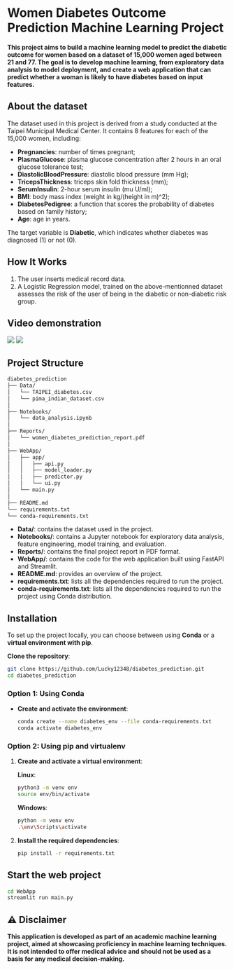 # **Women Diabetes Outcome Prediction Machine Learning Project**

**This project aims to build a machine learning model to predict the diabetic outcome for women based on a dataset of 15,000 women aged between 21 and 77. The goal is to develop machine learning, from exploratory data analysis to model deployment, and create a web application that can predict whether a woman is likely to have diabetes based on input features.**


## **About the dataset**
The dataset used in this project is derived from a study conducted at the Taipei Municipal Medical Center. It contains 8 features for each of the 15,000 women, including:

* **Pregnancies**: number of times pregnant;
* **PlasmaGlucose**: plasma glucose concentration after 2 hours in an oral glucose tolerance test;
* **DiastolicBloodPressure**: diastolic blood pressure (mm Hg);
* **TricepsThickness**: triceps skin fold thickness (mm);
* **SerumInsulin**: 2-hour serum insulin (mu U/ml);
* **BMI**: body mass index (weight in kg/(height in m)^2);
* **DiabetesPedigree**: a function that scores the probability of diabetes based on family history;
* **Age**: age in years.

The target variable is **Diabetic**, which indicates whether diabetes was diagnosed (1) or not (0).

## **How It Works**

1. The user inserts medical record data.
2. A Logistic Regression model, trained on the above-mentionned dataset assesses the risk of the user of being in the diabetic or non-diabetic risk group.

## **Video demonstration**

![](https://i.postimg.cc/0yNS8SKT/diabetic.gif)   ![](https://i.postimg.cc/wTgfQwnD/non-diabetic.gif)


## Project Structure

```bash
diabetes_prediction
├── Data/
│   └── TAIPEI_diabetes.csv
│   └── pima_indian_dataset.csv
│
├── Notebooks/
│   └── data_analysis.ipynb
│
├── Reports/
│   └── women_diabetes_prediction_report.pdf
│
├── WebApp/
│   ├── app/
│   │   ├── api.py
│   │   ├── model_loader.py
│   │   ├── predictor.py
│   │   └── ui.py
│   └── main.py
│
├── README.md
└── requirements.txt
└── conda-requirements.txt

```
* **Data/**: contains the dataset used in the project.
* **Notebooks/**: contains a Jupyter notebook for exploratory data analysis, feature engineering, model training, and evaluation.
* **Reports/**: contains the final project report in PDF format.
* **WebApp/**: contains the code for the web application built using FastAPI and Streamlit.
* **README.md**: provides an overview of the project.
* **requirements.txt**: lists all the dependencies required to run the project.
* **conda-requirements.txt**: lists all the dependencies required to run the project using Conda distribution.


## Installation

To set up the project locally, you can choose between using **Conda** or a **virtual environment with pip**.

**Clone the repository**:
   ```bash
   git clone https://github.com/Lucky12348/diabetes_prediction.git
   cd diabetes_prediction
   ```
### Option 1: Using Conda


-  **Create and activate the environment**:
   ```bash
   conda create --name diabetes_env --file conda-requirements.txt
   conda activate diabetes_env
   ```

### Option 2: Using pip and virtualenv

1. **Create and activate a virtual environment**:

   **Linux**:
   ```bash
   python3 -m venv env
   source env/bin/activate
   ```

   **Windows**:
   ```bash
   python -m venv env
   .\env\Scripts\activate
   ```

2. **Install the required dependencies**:
   ```bash
   pip install -r requirements.txt
   ```

## Start the web project
```bash
cd WebApp
streamlit run main.py
```

## ⚠️ **Disclaimer**

**This application is developed as part of an academic machine learning project, aimed at showcasing proficiency in machine learning techniques. It is not intended to offer medical advice and should not be used as a basis for any medical decision-making.**
